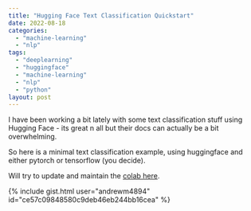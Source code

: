 ```yaml
---
title: "Hugging Face Text Classification Quickstart"
date: 2022-08-18
categories: 
  - "machine-learning"
  - "nlp"
tags: 
  - "deeplearning"
  - "huggingface"
  - "machine-learning"
  - "nlp"
  - "python"
layout: post
---
```


I have been working a bit lately with some text classification stuff using Hugging Face - its great n all but their docs can actually be a bit overwhelming.

So here is a minimal text classification example, using huggingface and either pytorch or tensorflow (you decide).

Will try to update and maintain the [colab here](https://github.com/andrewm4894/colabs/blob/master/huggingface_text_classification_quickstart.ipynb).

{% include gist.html user="andrewm4894" id="ce57c09848580c9deb46eb244bb16cea" %}
